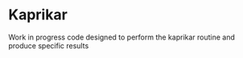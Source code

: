 # Kaprikar
Work in progress code designed to perform the kaprikar routine and produce specific results
